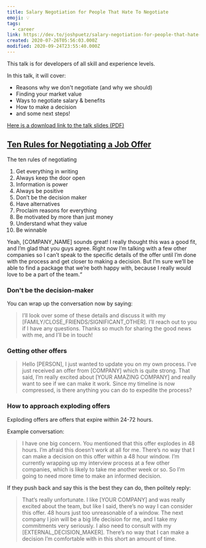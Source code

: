 ```yaml
---
title: Salary Negotiation for People That Hate To Negotiate
emoji: 💡
tags:
  - career
link: https://dev.to/joshpuetz/salary-negotiation-for-people-that-hate-to-negotiate-with-josh-puetz-1f76
created: 2020-07-26T05:56:03.000Z
modified: 2020-09-24T23:55:40.000Z
---
```


This talk is for developers of all skill and experience levels.

In this talk, it will cover:

- Reasons why we don't negotiate (and why we should)
- Finding your market value
- Ways to negotiate salary & benefits
- How to make a decision
- and some next steps!

[Here is a download link to the talk slides (PDF)](https://drive.google.com/file/d/1zSMvjt3x32Vy7g5ieKVy8CJncgE8Rlo_/view?usp=sharing)

## [Ten Rules for Negotiating a Job Offer](https://haseebq.com/my-ten-rules-for-negotiating-a-job-offer/)

The ten rules of negotiating

1. Get everything in writing
2. Always keep the door open
3. Information is power
4. Always be positive
5. Don’t be the decision maker
6. Have alternatives
7. Proclaim reasons for everything
8. Be motivated by more than just money
9. Understand what they value
10. Be winnable

Yeah, [COMPANY_NAME] sounds great! I really thought this was a good fit, and I’m glad that you guys agree. Right now I’m talking with a few other companies so I can’t speak to the specific details of the offer until I’m done with the process and get closer to making a decision. But I’m sure we’ll be able to find a package that we’re both happy with, because I really would love to be a part of the team.“

### Don't be the decision-maker

You can wrap up the conversation now by saying:

> I’ll look over some of these details and discuss it with my [FAMILY/CLOSE_FRIENDS/SIGNIFICANT_OTHER]. I’ll reach out to you if I have any questions. Thanks so much for sharing the good news with me, and I’ll be in touch!

### Getting other offers

> Hello [PERSON], I just wanted to update you on my own process. I’ve just received an offer from [COMPANY] which is quite strong. That said, I’m really excited about [YOUR AMAZING COMPANY] and really want to see if we can make it work. Since my timeline is now compressed, is there anything you can do to expedite the process?

### How to approach exploding offers

Exploding offers are offers that expire within 24-72 hours.

Example conversation:

> I have one big concern. You mentioned that this offer explodes in 48 hours. I’m afraid this doesn’t work at all for me. There’s no way that I can make a decision on this offer within a 48 hour window. I’m currently wrapping up my interview process at a few other companies, which is likely to take me another week or so. So I’m going to need more time to make an informed decision.

If they push back and say this is the best they can do, then politely reply:

> That’s really unfortunate. I like [YOUR COMPANY] and was really excited about the team, but like I said, there’s no way I can consider this offer. 48 hours just too unreasonable of a window. The next company I join will be a big life decision for me, and I take my commitments very seriously. I also need to consult with my [EXTERNAL_DECISION_MAKER]. There’s no way that I can make a decision I’m comfortable with in this short an amount of time.
